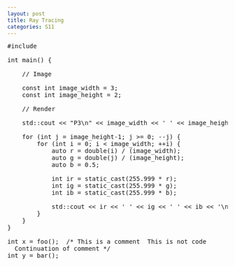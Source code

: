 ```yaml
---
layout: post
title: Ray Tracing
categories: S11
---
```


<pre class="prettyprint">
#include <iostream>

int main() {

	// Image

	const int image_width = 3;
	const int image_height = 2;

	// Render

	std::cout << "P3\n" << image_width << ' ' << image_height << "\n255\n";

	for (int j = image_height-1; j >= 0; --j) {
		for (int i = 0; i < image_width; ++i) {
			auto r = double(i) / (image_width);
			auto g = double(j) / (image_height);
			auto b = 0.5;

			int ir = static_cast<int>(255.999 * r);
			int ig = static_cast<int>(255.999 * g);
			int ib = static_cast<int>(255.999 * b);

			std::cout << ir << ' ' << ig << ' ' << ib << '\n';
		}
	}
}

int x = foo();  /* This is a comment  <span class="nocode">This is not code</span>
  Continuation of comment */
int y = bar();
</pre>